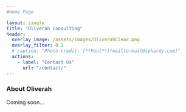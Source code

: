 ```yaml
---
#Home Page

layout: single
Title: "Oliverah Consulting"
header:
  overlay_image: /assets/images/OliverahClear.png
  overlay_filter: 0.1
  # caption: "Photo credit: [**Paul**](mailto:mail@sphardy.com)"
  actions:
    - label: "Contact Us"
      url: "/contact/"
---
```


### About Oliverah

Coming soon...


